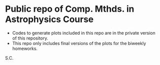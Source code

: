 # Public repo of Comp. Mthds. in Astrophysics Course

- Codes to generate plots included in this repo are in the private version of this repository.
- This repo only includes final versions of the plots for the biweekly homeworks.

S.C.
